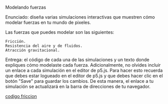 Modelando fuerzas

Enunciado: diseña varias simulaciones interactivas que muestren cómo modelar fuerzas en tu mundo de pixeles.

Las fuerzas que puedes modelar son las siguientes:

    Fricción.
    Resistencia del aire y de fluidos.
    Atracción gravitacional.

Entrega: el código de cada una de las simulaciones y un texto donde expliques cómo modelaste cada fuerza. Adicionalmente, no olvides incluir un enlace a cada simulación en el editor de p5.js. Para hacer esto recuerda que debes estar logueado en el editor de p5.js y que debes hacer clic en el botón "Save" para guardar los cambios. De esta manera, el enlace a tu simulación se actualizará en la barra de direcciones de tu navegador.


[codigo friccion]([https://editor.p5js.org/Mafe-Garcia/full/zLqMYo8X5])
